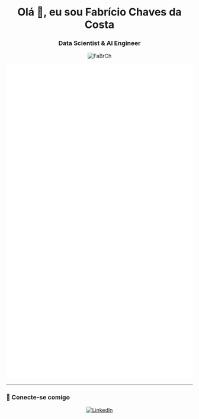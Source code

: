 <h1 align="center">Olá 👋, eu sou Fabrício Chaves da Costa</h1>
<h3 align="center">Data Scientist & AI Engineer</h3>

<p align="center">
  <img src="https://komarev.com/ghpvc/?username=FaBrCh&label=Profile%20views&color=0e75b6&style=flat" alt="FaBrCh" />
</p>

<p align="center">
  <img src="https://github.com/FaBrCh/FaBrCh/blob/main/github-metrics.svg" alt="Metrics" />
</p>

---

### 🔗 Conecte-se comigo

<p align="center">
  <a href="https://br.linkedin.com/in/fabricio-chaves-da-costa" target="_blank">
    <img src="https://img.shields.io/badge/LinkedIn-0077B5?style=for-the-badge&logo=linkedin&logoColor=white" alt="LinkedIn">
  </a>
</p> 